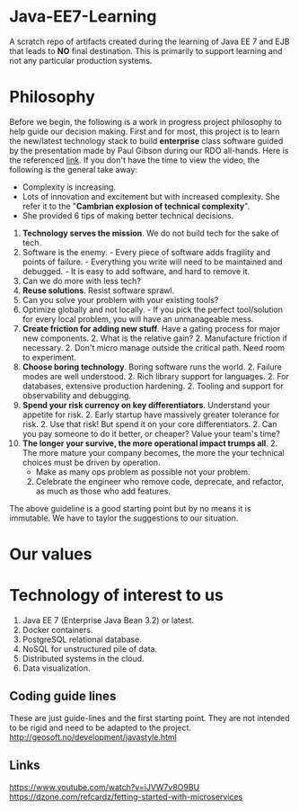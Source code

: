 # Java-EE7-Learning
A scratch repo of artifacts created during the learning of Java EE 7 and EJB that leads to **NO** final destination.  This is primarily to support learning and not any particular production systems.

# Philosophy
Before we begin, the following is a work in progress project philosophy to help guide our decision making.  First and for most, this project is to learn the new/latest technology stack to build **enterprise** class software guided by the presentation made by Paul Gibson during our RDO all-hands.  Here is the referenced [link](https://www.oreilly.com/ideas/a-young-ladys-illustrated-primer-to-technical-decision-making).  If you don't have the time to view the video, the following is the general take away:

* Complexity is increasing.
* Lots of innovation and excitement but with increased complexity.  She refer it to the "**Cambrian explosion of technical complexity**".
* She provided 6 tips of making better technical decisions.

1. **Technology serves the mission**.  We do not build tech for the sake of tech.
  2. Software is the enemy.
    - Every piece of software adds fragility and points of failure.
    - Everything you write will need to be maintained and debugged.
    - It is easy to add software, and hard to remove it.
  2. Can we do more with less tech?
1. **Reuse solutions**. Resist software sprawl.
  2. Can you solve your problem with your existing tools?
  2. Optimize globally and not locally.
    - If you pick the perfect tool/solution for every local problem, you will have an unmanageable mess.
1. **Create friction for adding new stuff**.  Have a gating process for major new components.
   2. What is the relative gain?
   2. Manufacture friction if necessary.
   2. Don't micro manage outside the critical path.  Need room to experiment.
1. **Choose boring technology**.  Boring software runs the world.
   2. Failure modes are well understood.
   2. Rich library support for languages.
   2. For databases, extensive production hardening.
   2. Tooling and support for observability and debugging.
1. **Spend your risk currency on key differentiators**.  Understand your appetite for risk.
   2. Early startup have massively greater tolerance for risk.
   2. Use that risk! But spend it on your core differentiators.
   2. Can you pay someone to do it better, or cheaper?  Value your team's time?
1. **The longer your survive, the more operational impact trumps all**.
   2. The more mature your company becomes, the more the your technical choices must be driven by operation.
      - Make as many ops problem as possible not your problem.
   2. Celebrate the engineer who remove code, deprecate, and refactor, as much as those who add features.

The above guideline is a good starting point but by no means it is immutable.  We have to taylor the suggestions to our situation.

# Our values

# Technology of interest to us
1. Java EE 7 (Enterprise Java Bean 3.2) or latest.
2. Docker containers.
3. PostgreSQL relational database.
4. NoSQL for unstructured pile of data.
5. Distributed systems in the cloud.
6. Data visualization.

## Coding guide lines
These are just guide-lines and the first starting point.  They are not intended to be rigid and need to be adapted to the project.
http://geosoft.no/development/javastyle.html

## Links
https://www.youtube.com/watch?v=iJVW7v8O9BU 
https://dzone.com/refcardz/fetting-started-with-microservices
